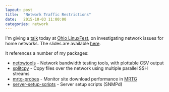 ```yaml
---
layout: post
title:  "Network Traffic Restrictions"
date:   2015-10-03 11:00:00
categories: network
---
```


I'm giving a [talk](https://ohiolinux.org/sessions/detecting-characterizing-and-circumventing-network-traffic-restrictions)
today at [Ohio LinuxFest](https://ohiolinux.org/), on investigating network issues for home networks.
The slides are available [here](https://docs.google.com/presentation/d/1qShH1xoh1GvMmjGOApN6TWfBq00yE77py_SCazcWAKk/edit?usp=sharing).

It references a number of my packages:
 * [netbwtools](https://github.com/davesteele/netbwtools) - Network bandwidth testing tools, with plottable CSV output
 * [splitcpy](https://github.com/davesteele/splitcpy) - Copy files over the network using multiple parallel SSH streams
 * [mrtg-probes](https://github.com/davesteele/mrtg-probes) - Monitor site download performance in [MRTG](https://oss.oetiker.ch/mrtg/doc/mrtg.en.html)
 * [server-setup-scripts](https://github.com/davesteele/server-setup-scripts) - Server setup scripts (SNMPd)
